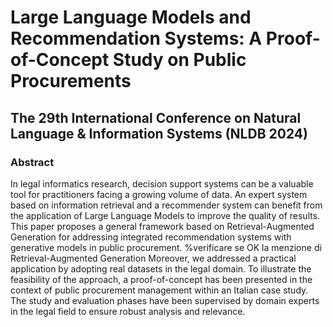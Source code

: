# Large Language Models and Recommendation Systems: A Proof-of-Concept Study on Public Procurements  
## The 29th International Conference on Natural Language &amp; Information Systems (NLDB 2024)  
### Abstract
In legal informatics research, decision support systems can be a valuable tool for practitioners facing a growing volume of data. An expert system based on information retrieval and a recommender system can benefit from the application of Large Language Models to improve the quality of results. 
This paper proposes a general framework based on Retrieval-Augmented Generation for addressing integrated recommendation systems with generative models in public procurement. %verificare se OK la menzione di Retrieval-Augmented Generation 
Moreover, we addressed a practical application by adopting real datasets in the legal domain. To illustrate the feasibility of the approach, a proof-of-concept has been presented in the context of public procurement management within an Italian case study. The study and evaluation phases have been supervised by domain experts in the legal field to ensure robust analysis and relevance.
